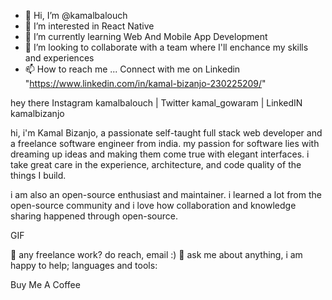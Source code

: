 - 👋 Hi, I’m @kamalbalouch
- 👀 I’m interested in React Native
- 🌱 I’m currently learning Web And Mobile App Development
- 💞️ I’m looking to collaborate with a team where I'll enchance my skills and experiences
- 📫 How to reach me ... Connect with me on Linkedin "https://www.linkedin.com/in/kamal-bizanjo-230225209/"


hey there 
Instagram kamalbalouch | Twitter kamal_gowaram | LinkedIN kamalbizanjo



hi, i'm Kamal Bizanjo, a passionate self-taught full stack web developer and a freelance software engineer from india. my passion for software lies with dreaming up ideas and making them come true with elegant interfaces. i take great care in the experience, architecture, and code quality of the things I build.

i am also an open-source enthusiast and maintainer. i learned a lot from the open-source community and i love how collaboration and knowledge sharing happened through open-source.

GIF

💼 any freelance work? do reach, email :)
💬 ask me about anything, i am happy to help;
languages and tools:

         
Buy Me A Coffee
